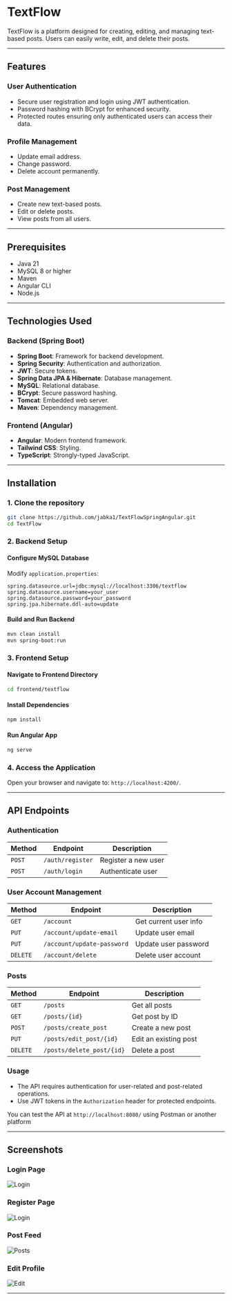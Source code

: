 # TextFlow

TextFlow is a platform designed for creating, editing, and managing text-based posts. Users can easily write, edit, and delete their posts.

---

## Features
### User Authentication
- Secure user registration and login using JWT authentication.
- Password hashing with BCrypt for enhanced security.
- Protected routes ensuring only authenticated users can access their data.

### Profile Management
- Update email address.
- Change password.
- Delete account permanently.

### Post Management
- Create new text-based posts.
- Edit or delete posts.
- View posts from all users.

---

## Prerequisites
- Java 21
- MySQL 8 or higher
- Maven
- Angular CLI
- Node.js

---

## Technologies Used
### Backend (Spring Boot)
- **Spring Boot**: Framework for backend development.
- **Spring Security**: Authentication and authorization.
- **JWT**: Secure tokens.
- **Spring Data JPA & Hibernate**: Database management.
- **MySQL**: Relational database.
- **BCrypt**: Secure password hashing.
- **Tomcat**: Embedded web server.
- **Maven**: Dependency management.

### Frontend (Angular)
- **Angular**: Modern frontend framework.
- **Tailwind CSS**: Styling.
- **TypeScript**: Strongly-typed JavaScript.

---

## Installation
### 1. Clone the repository
```bash
git clone https://github.com/jabka1/TextFlowSpringAngular.git
cd TextFlow
```

### 2. Backend Setup
#### Configure MySQL Database
Modify `application.properties`:
```properties
spring.datasource.url=jdbc:mysql://localhost:3306/textflow
spring.datasource.username=your_user
spring.datasource.password=your_password
spring.jpa.hibernate.ddl-auto=update
```
#### Build and Run Backend
```bash
mvn clean install
mvn spring-boot:run
```

### 3. Frontend Setup
#### Navigate to Frontend Directory
```bash
cd frontend/textflow
```
#### Install Dependencies
```bash
npm install
```
#### Run Angular App
```bash
ng serve
```

### 4. Access the Application
Open your browser and navigate to: `http://localhost:4200/`.

---

## API Endpoints

### Authentication
| Method  | Endpoint           | Description                |
|---------|-------------------|----------------------------|
| `POST`  | `/auth/register`  | Register a new user        |
| `POST`  | `/auth/login`     | Authenticate user          |

### User Account Management
| Method   | Endpoint                  | Description                  |
|----------|---------------------------|------------------------------|
| `GET`    | `/account`                | Get current user info        |
| `PUT`    | `/account/update-email`   | Update user email            |
| `PUT`    | `/account/update-password`| Update user password         |
| `DELETE` | `/account/delete`         | Delete user account          |

### Posts
| Method   | Endpoint                  | Description                  |
|----------|---------------------------|------------------------------|
| `GET`    | `/posts`                  | Get all posts                |
| `GET`    | `/posts/{id}`             | Get post by ID               |
| `POST`   | `/posts/create_post`      | Create a new post            |
| `PUT`    | `/posts/edit_post/{id}`   | Edit an existing post        |
| `DELETE` | `/posts/delete_post/{id}` | Delete a post                |

### Usage
- The API requires authentication for user-related and post-related operations.
- Use JWT tokens in the `Authorization` header for protected endpoints.

You can test the API at `http://localhost:8080/` using Postman or another platform

---

## Screenshots
### Login Page
![Login](demonstration/login.png)

### Register Page
![Login](demonstration/register.png)

### Post Feed
![Posts](demonstration/posts.png)

### Edit Profile
![Edit](demonstration/editProfile.png)

---
